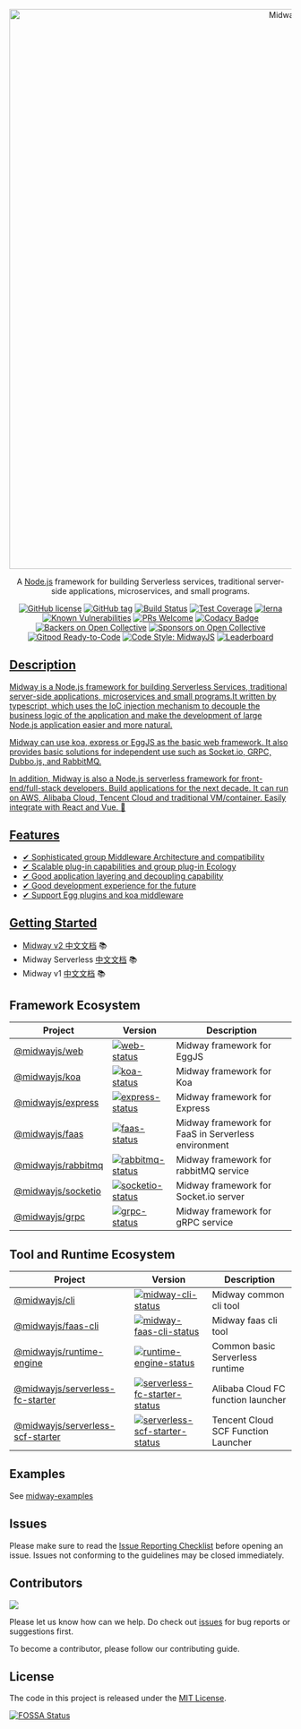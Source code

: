 <p align="center">
  <a href="https://midwayjs.org/" target="blank"><img src="https://img.alicdn.com/imgextra/i1/O1CN01xQLU011T2R7PHksIv_!!6000000002324-2-tps-1200-616.png" width="1000" alt="Midway Logo" /></a>
</p>

<p align="center">A <a href="http://nodejs.org" target="_blank">Node.js</a> framework for building Serverless services, traditional server-side applications, microservices, and small programs.</p>
<p align="center">
    <a href="https://github.com/midwayjs/midway/blob/master/LICENSE" target="_blank"><img src="https://img.shields.io/badge/license-MIT-blue.svg" alt="GitHub license" /></a>
    <a href=""><img src="https://img.shields.io/github/tag/midwayjs/midway.svg" alt="GitHub tag"></a>
    <a href="https://travis-ci.org/midwayjs/midway"><img src="https://travis-ci.org/midwayjs/midway.svg?branch=develop" alt="Build Status"></a>
    <a href="https://codecov.io/gh/midwayjs/midway/branch/master"><img src="https://img.shields.io/codecov/c/github/midwayjs/midway/master.svg" alt="Test Coverage"></a>
    <a href="https://lernajs.io/"><img src="https://img.shields.io/badge/maintained%20with-lerna-cc00ff.svg" alt="lerna"></a>
    <a href="https://snyk.io/test/npm/midway"><img src="https://snyk.io/test/npm/midway/badge.svg" alt="Known Vulnerabilities"></a>
    <a href="https://github.com/midwayjs/midway/pulls"><img src="https://img.shields.io/badge/PRs-welcome-brightgreen.svg" alt="PRs Welcome"></a>
    <a href="https://www.codacy.com/app/czy88840616/midway?utm_source=github.com&amp;utm_medium=referral&amp;utm_content=midwayjs/midway&amp;utm_campaign=Badge_Grade"><img src="https://api.codacy.com/project/badge/Grade/856737478fa94e78bce39d5fc2315cec" alt="Codacy Badge"></a>
    <a href="#backers"><img src="https://opencollective.com/midway/backers/badge.svg" alt="Backers on Open Collective"></a> <a href="#sponsors"><img src="https://opencollective.com/midway/sponsors/badge.svg" alt="Sponsors on Open Collective"></a>
    <a href="https://gitpod.io/#https://github.com/midwayjs/midway"><img src="https://img.shields.io/badge/Gitpod-Ready--to--Code-blue?logo=gitpod" alt="Gitpod Ready-to-Code"></a>
    <a href="https://github.com/midwayjs/mwts"><img src="https://img.shields.io/badge/code%20style-midwayjs-brightgreen.svg" alt="Code Style: MidwayJS"></a>
    <a href="https://opensource.alibaba.com/contribution_leaderboard/details?projectValue=midway"><img src="https://img.shields.io/badge/Midway-Check%20Your%20Contribution-orange" alt="Leaderboard">
</p>


## Description

Midway is a Node.js framework for building Serverless Services, traditional server-side applications, microservices and small programs.It written by typescript, which uses the IoC injection mechanism to decouple the business logic of the application and make the development of large Node.js application easier and more natural.

Midway can use koa, express or EggJS as the basic web framework. It also provides basic solutions for independent use such as Socket.io, GRPC, Dubbo.js, and RabbitMQ.

In addition, Midway is also a Node.js serverless framework for front-end/full-stack developers. Build applications for the next decade. It can run on AWS, Alibaba Cloud, Tencent Cloud and traditional VM/container. Easily integrate with React and Vue. 🌈


## Features

- ✔︎ Sophisticated group Middleware Architecture and compatibility
- ✔︎ Scalable plug-in capabilities and group plug-in Ecology
- ✔︎ Good application layering and decoupling capability
- ✔︎ Good development experience for the future
- ✔︎ Support Egg plugins and koa middleware

## Getting Started

- Midway v2  [中文文档](https://www.yuque.com/midwayjs/midway_v2) 📚
- Midway Serverless [中文文档](https://www.yuque.com/midwayjs/faas) 📚
- Midway v1 [中文文档](https://www.yuque.com/midwayjs/midway_v1) 📚

## Framework Ecosystem

| Project                  | Version                                                            | Description                                                             |
| ------------------------ | ------------------------------------------------------------------ | ----------------------------------------------------------------------- |
| [@midwayjs/web]          | [![web-status]][web-package]                                       | Midway framework for EggJS                                              |
| [@midwayjs/koa]          | [![koa-status]][koa-package]                                       | Midway framework for Koa                                                |
| [@midwayjs/express]      | [![express-status]][express-package]                               | Midway framework for Express                                            |
| [@midwayjs/faas]         | [![faas-status]][faas-package]                                     | Midway framework for FaaS in Serverless environment                     |
| [@midwayjs/rabbitmq]     | [![rabbitmq-status]][rabbitmq-package]                             | Midway framework for rabbitMQ service                                   |
| [@midwayjs/socketio]     | [![socketio-status]][socketio-package]                             | Midway framework for Socket.io server                                   |
| [@midwayjs/grpc]         | [![grpc-status]][grpc-package]                                     | Midway framework for gRPC service                                       |


[@midwayjs/faas]: https://github.com/midwayjs/midway/tree/2.x/packages/faas
[@midwayjs/web]: https://github.com/midwayjs/midway/tree/2.x/packages/web
[@midwayjs/koa]: https://github.com/midwayjs/midway/tree/2.x/packages/web-koa
[@midwayjs/express]: https://github.com/midwayjs/midway/tree/2.x/packages/web-express
[@midwayjs/rabbitmq]: https://github.com/midwayjs/midway/tree/2.x/packages/rabbitmq
[@midwayjs/socketio]: https://github.com/midwayjs/midway/tree/2.x/packages/socketio
[@midwayjs/grpc]: https://github.com/midwayjs/midway/tree/2.x/packages/faas

[web-status]: https://img.shields.io/npm/v/@midwayjs/web.svg
[koa-status]: https://img.shields.io/npm/v/@midwayjs/koa.svg
[express-status]: https://img.shields.io/npm/v/@midwayjs/express.svg
[faas-status]: https://img.shields.io/npm/v/@midwayjs/faas.svg
[rabbitmq-status]: https://img.shields.io/npm/v/@midwayjs/rabbitmq.svg
[socketio-status]: https://img.shields.io/npm/v/@midwayjs/socketio.svg
[grpc-status]: https://img.shields.io/npm/v/@midwayjs/grpc.svg

[web-package]: https://npmjs.com/package/@midwayjs/web
[koa-package]: https://npmjs.com/package/@midwayjs/koa
[express-package]: https://npmjs.com/package/@midwayjs/express
[faas-package]: https://npmjs.com/package/@midwayjs/faas
[rabbitmq-package]: https://npmjs.com/package/@midwayjs/rabbitmq
[socketio-package]: https://npmjs.com/package/@midwayjs/socketio
[grpc-package]: https://npmjs.com/package/@midwayjs/grpc

## Tool and Runtime Ecosystem

| Project                  | Version                                                            | Description                                                             |
| ------------------------ | ------------------------------------------------------------------ | ----------------------------------------------------------------------- |
| [@midwayjs/cli]         | [![midway-cli-status]][midway-cli-package]                 | Midway common cli tool                                         |
| [@midwayjs/faas-cli]         | [![midway-faas-cli-status]][midway-faas-cli-package]                 | Midway faas cli tool                                         |
| [@midwayjs/runtime-engine]         | [![runtime-engine-status]][runtime-engine-package]                 | Common basic Serverless runtime                                         |
| [@midwayjs/serverless-fc-starter]  | [![serverless-fc-starter-status]][serverless-fc-starter-package]   | Alibaba Cloud FC function launcher                                      |
| [@midwayjs/serverless-scf-starter] | [![serverless-scf-starter-status]][serverless-scf-starter-package] | Tencent Cloud SCF Function Launcher                                     |

[@midwayjs/cli]: https://github.com/midwayjs/cli/tree/master/packages/cli
[@midwayjs/faas-cli]: https://github.com/midwayjs/cli/tree/serverless/packages/faas-cli
[@midwayjs/runtime-engine]: https://github.com/midwayjs/midway/tree/2.x/packages-serverless/runtime-engine
[@midwayjs/serverless-fc-starter]: https://github.com/midwayjs/midway/tree/2.x/packages-serverless/serverless-fc-starter
[@midwayjs/serverless-scf-starter]: https://github.com/midwayjs/midway/tree/2.x/packages-serverless/serverless-scf-starter

[midway-cli-status]: https://img.shields.io/npm/v/@midwayjs/cli.svg
[midway-faas-cli-status]: https://img.shields.io/npm/v/@midwayjs/faas-cli.svg
[runtime-engine-status]: https://img.shields.io/npm/v/@midwayjs/runtime-engine.svg
[serverless-fc-starter-status]: https://img.shields.io/npm/v/@midwayjs/runtime-engine.svg
[serverless-scf-starter-status]: https://img.shields.io/npm/v/@midwayjs/runtime-engine.svg

[midway-cli-package]: https://npmjs.com/package/@midwayjs/cli
[midway-faas-cli-package]: https://npmjs.com/package/@midwayjs/faas-cli
[runtime-engine-package]: https://npmjs.com/package/@midwayjs/runtime-engine
[serverless-fc-starter-package]: https://npmjs.com/package/@midwayjs/serverless-fc-starter
[serverless-scf-starter-package]: https://npmjs.com/package/@midwayjs/serverless-scf-starter


## Examples

See [midway-examples](https://github.com/midwayjs/midway-examples)

## Issues

Please make sure to read the [Issue Reporting Checklist](CONTRIBUTING.md#reporting-new-issues) before opening an issue. Issues not conforming to the guidelines may be closed immediately.

## Contributors

<a href="https://github.com/midwayjs/midway/graphs/contributors">
  <img src="https://contrib.rocks/image?repo=midwayjs/midway" />
</a>


Please let us know how can we help. Do check out [issues](http://github.com/midwayjs/midway/issues) for bug reports or suggestions first.

To become a contributor, please follow our contributing guide.

## License

The code in this project is released under the [MIT License](LICENSE).

[![FOSSA Status](https://app.fossa.com/api/projects/git%2Bgithub.com%2Fmidwayjs%2Fmidway.svg?type=large)](https://app.fossa.com/projects/git%2Bgithub.com%2Fmidwayjs%2Fmidway?ref=badge_large)
